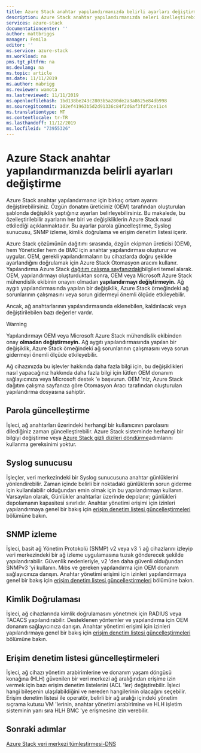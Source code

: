 ```yaml
---
title: Azure Stack anahtar yapılandırmanızda belirli ayarları değiştirme | Microsoft Docs
description: Azure Stack anahtar yapılandırmanızda neleri özelleştirebileceğinizi öğrenin. Özgün donanım üreticisi (OEM) yapılandırmayı oluşturduktan sonra, bunu OEM veya Microsoft Azure Stack mühendislik ekibinden onay olmadan değiştirmeyin.
services: azure-stack
documentationcenter: ''
author: mattbriggs
manager: Femila
editor: ''
ms.service: azure-stack
ms.workload: na
pms.tgt_pltfrm: na
ms.devlang: na
ms.topic: article
ms.date: 11/11/2019
ms.author: mabrigg
ms.reviewer: wamota
ms.lastreviewed: 11/11/2019
ms.openlocfilehash: 1bd138be243c2803b5a280de2a3a8625e84db998
ms.sourcegitcommit: 102ef41963b5d2d91336c84f2d6af3fdf2ce11c4
ms.translationtype: MT
ms.contentlocale: tr-TR
ms.lasthandoff: 11/12/2019
ms.locfileid: "73955326"
---
```

#  <a name="modify-specific-settings-on-your-azure-stack-switch-configuration"></a>Azure Stack anahtar yapılandırmanızda belirli ayarları değiştirme

Azure Stack anahtar yapılandırmanız için birkaç ortam ayarını değiştirebilirsiniz. Özgün donatım üreticiniz (OEM) tarafından oluşturulan şablonda değişiklik yaptığınız ayarları belirleyebilirsiniz. Bu makalede, bu özelleştirilebilir ayarların her biri ve değişikliklerin Azure Stack nasıl etkilediği açıklanmaktadır. Bu ayarlar parola güncelleştirme, Syslog sunucusu, SNMP izleme, kimlik doğrulama ve erişim denetim listesi içerir. 

Azure Stack çözümünün dağıtımı sırasında, özgün ekipman üreticisi (OEM), hem Yöneticiler hem de BMC için anahtar yapılandırması oluşturur ve uygular. OEM, gerekli yapılandırmaların bu cihazlarda doğru şekilde ayarlandığını doğrulamak için Azure Stack Otomasyon aracını kullanır. Yapılandırma Azure Stack [dağıtım çalışma sayfanızdaki](azure-stack-deployment-worksheet.md)bilgileri temel alarak. OEM, yapılandırmayı oluşturduktan sonra, OEM veya Microsoft Azure Stack mühendislik ekibinin onayını olmadan **yapılandırmayı değiştirmeyin.** Ağ aygıtı yapılandırmasında yapılan bir değişiklik, Azure Stack örneğindeki ağ sorunlarının çalışmasını veya sorun gidermeyi önemli ölçüde etkileyebilir.

Ancak, ağ anahtarlarının yapılandırmasında eklenebilen, kaldırılacak veya değiştirilebilen bazı değerler vardır.

>[!Warning]  
> Yapılandırmayı OEM veya Microsoft Azure Stack mühendislik ekibinden onay **olmadan değiştirmeyin.** Ağ aygıtı yapılandırmasında yapılan bir değişiklik, Azure Stack örneğindeki ağ sorunlarının çalışmasını veya sorun gidermeyi önemli ölçüde etkileyebilir.
>
> Ağ cihazınızda bu işlevler hakkında daha fazla bilgi için, bu değişiklikleri nasıl yapacağınız hakkında daha fazla bilgi için lütfen OEM donanım sağlayıcınıza veya Microsoft destek 'e başvurun. OEM 'niz, Azure Stack dağıtım çalışma sayfanıza göre Otomasyon Aracı tarafından oluşturulan yapılandırma dosyasına sahiptir. 

## <a name="password-update"></a>Parola güncelleştirme

İşleci, ağ anahtarları üzerindeki herhangi bir kullanıcının parolasını dilediğiniz zaman güncelleştirebilir. Azure Stack sisteminde herhangi bir bilgiyi değiştirme veya [Azure Stack gizli dizileri döndürme](azure-stack-rotate-secrets.md)adımlarını kullanma gereksinimi yoktur.

## <a name="syslog-server"></a>Syslog sunucusu

İşleçler, veri merkezindeki bir Syslog sunucusuna anahtar günlüklerini yönlendirebilir. Zaman içinde belirli bir noktadaki günlüklerin sorun giderme için kullanılabilir olduğundan emin olmak için bu yapılandırmayı kullanın. Varsayılan olarak, Günlükler anahtarlar üzerinde depolanır; günlükleri depolamanın kapasitesi sınırlıdır. Anahtar yönetimi erişimi için izinleri yapılandırmaya genel bir bakış için [erişim denetim listesi güncelleştirmeleri](#access-control-list-updates) bölümüne bakın.

## <a name="snmp-monitoring"></a>SNMP izleme

İşleci, basit ağ Yönetim Protokolü (SNMP) v2 veya v3 'i ağ cihazlarını izleyip veri merkezindeki bir ağ izleme uygulamasına tuzak gönderecek şekilde yapılandırabilir. Güvenlik nedenleriyle, v2 'den daha güvenli olduğundan SNMPv3 'yi kullanın. Mıbs ve gereken yapılandırma için OEM donanım sağlayıcınıza danışın. Anahtar yönetimi erişimi için izinleri yapılandırmaya genel bir bakış için [erişim denetim listesi güncelleştirmeleri](#access-control-list-updates) bölümüne bakın.

## <a name="authentication"></a>Kimlik Doğrulaması

İşleci, ağ cihazlarında kimlik doğrulamasını yönetmek için RADIUS veya TACACS yapılandırabilir. Desteklenen yöntemler ve yapılandırma için OEM donanım sağlayıcınıza danışın.  Anahtar yönetimi erişimi için izinleri yapılandırmaya genel bir bakış için [erişim denetim listesi güncelleştirmeleri](#access-control-list-updates) bölümüne bakın.

## <a name="access-control-list-updates"></a>Erişim denetim listesi güncelleştirmeleri

İşleci, ağ cihazı yönetim arabirimlerine ve donanım yaşam döngüsü konağına (HLH) güvenilen bir veri merkezi ağ aralığından erişime izin vermek için bazı erişim denetim listelerini (ACL 'ler) değiştirebilir. İşleci hangi bileşenin ulaşılabildiğini ve nereden hangilerinin olacağını seçebilir. Erişim denetim listesi ile operatör, belirli bir ağ aralığı içindeki yönetim sıçrama kutusu VM 'lerinin, anahtar yönetimi arabirimine ve HLH işletim sisteminin yanı sıra HLH BMC 'ye erişmesine izin verebilir.

## <a name="next-steps"></a>Sonraki adımlar

[Azure Stack veri merkezi tümleştirmesi-DNS](azure-stack-integrate-dns.md)